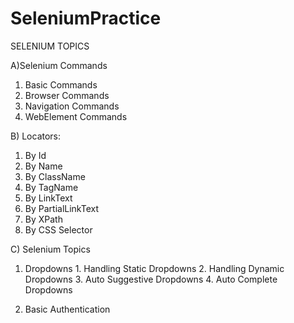 # SeleniumPractice


SELENIUM TOPICS

A)Selenium Commands
  1. Basic Commands
  2. Browser Commands
  3. Navigation Commands
  4. WebElement Commands

B) Locators:
  1. By Id
  2. By Name
  3. By ClassName
  4. By TagName
  5. By LinkText
  6. By PartialLinkText
  7. By XPath
  8. By CSS Selector
  
C) Selenium Topics
  1) Dropdowns
    1. Handling Static Dropdowns
    2. Handling Dynamic Dropdowns
    3. Auto Suggestive Dropdowns
    4. Auto Complete Dropdowns
  
  2) Basic Authentication
